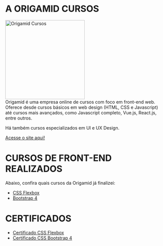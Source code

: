 # A ORIGAMID CURSOS
<img src="https://i.ibb.co/J5TG7dD/Group-62.png" alt="Origamid Cursos" title="Origamid Cursos" width="250px" >
<br />
Origamid é uma empresa online de cursos com foco em front-end web. Oferece desde cursos básicos em web design (HTML, CSS e Javascript) até cursos mais avançados, como Javascript completo, Vue.js, React.js, entre outros.

Há também cursos especializados em UI e UX Design.

[Acesse o site aqui!](https://origamid.com)


# CURSOS DE FRONT-END REALIZADOS
Abaixo, confira quais cursos da Origamid já finalizei:
- [CSS Flexbox](https://github.com/reinaldonunes/OrigamidCursos/tree/main/css_flexbox)
- [Bootstrap 4](https://github.com/reinaldonunes/OrigamidCursos/tree/main/css_bootstrap)


# CERTIFICADOS
- [Certificado CSS Flexbox](https://www.origamid.com/certificate/4a196a22/)
- [Certificado CSS Bootstrap 4](https://www.origamid.com/certificate/8a09b648/)






